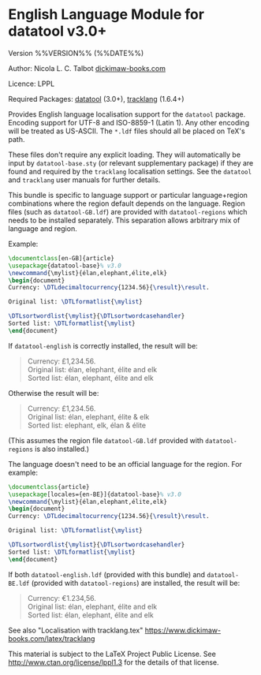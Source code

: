 # English Language Module for datatool v3.0+

Version %%VERSION%% (%%DATE%%)

Author: Nicola L. C. Talbot [dickimaw-books.com](https://www.dickimaw-books.com/)

Licence: LPPL

Required Packages: 
[datatool](https://ctan.org/pkg/datatool) (3.0+),
[tracklang](https://ctan.org/pkg/tracklang) (1.6.4+)

Provides English language localisation support for
the `datatool` package. Encoding support for UTF-8 and ISO-8859-1
(Latin 1). Any other encoding will be treated as US-ASCII.
The `*.ldf` files should all be placed on TeX's path.

These files don't require any explicit loading. They will
automatically be input by `datatool-base.sty` (or relevant
supplementary package) if they are found and required by the
`tracklang` localisation settings. See the `datatool` and `tracklang` user
manuals for further details.

This bundle is specific to language support or particular 
language+region combinations where the region default depends on the
language.
Region files (such as `datatool-GB.ldf`) are provided with `datatool-regions`
which needs to be installed separately. This separation allows
arbitrary mix of language and region.

Example:
```latex
\documentclass[en-GB]{article}
\usepackage{datatool-base}% v3.0
\newcommand{\mylist}{élan,elephant,élite,elk}
\begin{document}
Currency: \DTLdecimaltocurrency{1234.56}{\result}\result.

Original list: \DTLformatlist{\mylist}

\DTLsortwordlist{\mylist}{\DTLsortwordcasehandler}
Sorted list: \DTLformatlist{\mylist}
\end{document}
```

If ``datatool-english`` is correctly installed, the result will be:

 > Currency: £1,234.56.  
 > Original list: élan, elephant, élite and elk  
 > Sorted list: élan, elephant, élite and elk

Otherwise the result will be:

 > Currency: £1,234.56.  
 > Original list: élan, elephant, élite & elk  
 > Sorted list: elephant, elk, élan & élite

(This assumes the region file `datatool-GB.ldf` provided with
`datatool-regions` is also installed.)

The language doesn't need to be an official language for the region.
For example:
```latex
\documentclass{article}
\usepackage[locales={en-BE}]{datatool-base}% v3.0
\newcommand{\mylist}{élan,elephant,élite,elk}
\begin{document}
Currency: \DTLdecimaltocurrency{1234.56}{\result}\result.

Original list: \DTLformatlist{\mylist}

\DTLsortwordlist{\mylist}{\DTLsortwordcasehandler}
Sorted list: \DTLformatlist{\mylist}
\end{document}
```
If both `datatool-english.ldf` (provided with this bundle) and 
`datatool-BE.ldf` (provided with `datatool-regions`) are installed,
the result will be:

 > Currency: €1.234,56.  
 > Original list: élan, elephant, élite and elk  
 > Sorted list: élan, elephant, élite and elk

See also "Localisation with tracklang.tex"
https://www.dickimaw-books.com/latex/tracklang

This material is subject to the LaTeX Project Public License.
See http://www.ctan.org/license/lppl1.3 for the details of that
license.
